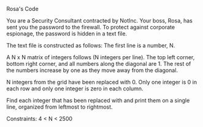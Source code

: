 Rosa's Code

You are a Security Consultant contracted by NotInc. Your boss, Rosa, has sent you the password to the firewall.
To protect against corporate espionage, the password is hidden in a text file.

The text file is constructed as follows:
The first line is a number, N. 

A N x N matrix of integers follows (N integers per line).
The top left corner, bottom right corner, and all numbers along the diagonal
are 1. The rest of the numbers increase by one as they move away from the
diagonal.

N integers from the grid have been replaced with 0. Only one integer is 0 in
each row and only one integer is zero in each column.

Find each integer that has been replaced with and print them on a single line,
organized from leftmost to rightmost.

Constraints: 4 < N < 2500
